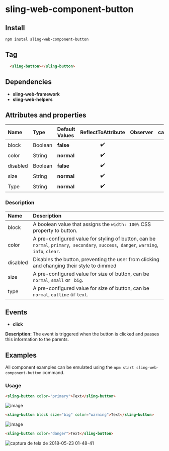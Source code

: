 # sling-web-component-button    

## Install      

```
npm instal sling-web-component-button
```
 
 ## Tag
 
```HTML   
  <sling-button></sling-button>
```

 ## Dependencies       
 
* **sling-web-framework**       
* **sling-web-helpers** 

 ## Attributes and properties   
        
|Name|Type|Default Values|ReflectToAttribute|Observer|callSdk|    
|:--|:--|:--|:--:|:--|:--:|     
|block|Boolean|**false**|:heavy_check_mark:|     
|color|String|**normal**|:heavy_check_mark:|        
|disabled|Boolean|**false**|:heavy_check_mark:|        
|size|String|**normal**|:heavy_check_mark:|        
|Type|String|**normal**|:heavy_check_mark:|    

### Description   
|Name|Description| 
|:---|:---|
|block |A boolean value that assigns the `width: 100%` CSS property to button.|
|color|A pre-configured value for styling of button, can be `normal`, `primary`,` secondary`, `success`,` danger`, `warning`,` info`, `clear`.|
|disabled|Disables the button, preventing the user from clicking and changing their style to dimmed|
|size|A pre-configured value for size of button, can be `normal`, `small` or ` big`.|
|type|A pre-configured value for size of button, can be `normal`, `outline` or `text`.|

## Events  
* **click**

**Description:** The event is triggered when the button is clicked and passes this information to the parents.     

## Examples      
 
All component examples can be emulated using the `npm start sling-web-component-button` command.   
### Usage


```HTML
<sling-button color="primary">Text</sling-button>
```

![image](https://user-images.githubusercontent.com/22959060/40404435-3c2eeb9c-5e2e-11e8-8729-2e2a9ef2abd5.png)      
      
  
```HTML
<sling-button block size="big" color="warning">Text</sling-button>
```
  
![image](https://user-images.githubusercontent.com/22959060/40404419-2056f932-5e2e-11e8-83fe-d7b754ccdef1.png)      
      
  
```HTML
<sling-button color="danger">Text</sling-button>
 ```  
  ![captura de tela de 2018-05-23 01-48-41](https://user-images.githubusercontent.com/22959060/40404049-1dd883f8-5e2c-11e8-895a-fedd11f0b19a.png)
